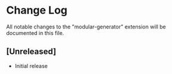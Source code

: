 # Change Log

All notable changes to the "modular-generator" extension will be documented in this file.

## [Unreleased]

- Initial release